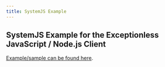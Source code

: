 ```yaml
---
title: SystemJS Example
---
```

## SystemJS Example for the Exceptionless JavaScript / Node.js Client

[Example/sample can be found here](https://github.com/exceptionless/Exceptionless.JavaScript/tree/master/example/SystemJS).